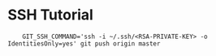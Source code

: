 # SSH Tutorial

```
    GIT_SSH_COMMAND='ssh -i ~/.ssh/<RSA-PRIVATE-KEY> -o IdentitiesOnly=yes' git push origin master
```
